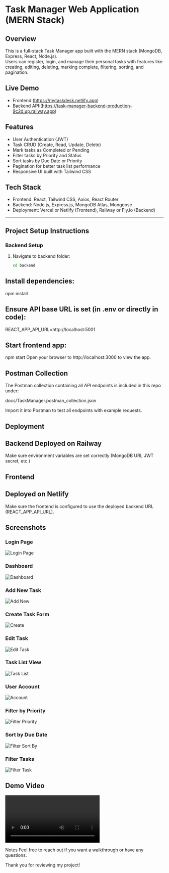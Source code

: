 
# Task Manager Web Application (MERN Stack)

## Overview
This is a full-stack Task Manager app built with the MERN stack (MongoDB, Express, React, Node.js).  
Users can register, login, and manage their personal tasks with features like creating, editing, deleting, marking complete, filtering, sorting, and pagination.

## Live Demo
- Frontend:(https://mytaskdesk.netlify.app)  
- Backend API:(https://task-manager-backend-production-9c2d.up.railway.app)

## Features
- User Authentication (JWT)
- Task CRUD (Create, Read, Update, Delete)
- Mark tasks as Completed or Pending
- Filter tasks by Priority and Status
- Sort tasks by Due Date or Priority
- Pagination for better task list performance
- Responsive UI built with Tailwind CSS

## Tech Stack
- Frontend: React, Tailwind CSS, Axios, React Router
- Backend: Node.js, Express.js, MongoDB Atlas, Mongoose
- Deployment: Vercel or Netlify (Frontend), Railway or Fly.io (Backend)

---

## Project Setup Instructions

### Backend Setup
1. Navigate to backend folder:
   ```bash
   cd backend
## Install dependencies:
npm install

## Ensure API base URL is set (in .env or directly in code):


REACT_APP_API_URL=http://localhost:5001

## Start frontend app:

npm start
Open your browser to http://localhost:3000 to view the app.



## Postman Collection
The Postman collection containing all API endpoints is included in this repo under:

docs/TaskManager.postman_collection.json

Import it into Postman to test all endpoints with example requests.

## Deployment
## Backend Deployed on Railway
Make sure environment variables are set correctly (MongoDB URI, JWT secret, etc.)

## Frontend
## Deployed on Netlify
Make sure the frontend is configured to use the deployed backend URL (REACT_APP_API_URL).
##  Screenshots

### Login Page
![Login Page](./screenshots/login-page.png)

### Dashboard
![Dashboard](./screenshots/dashboard.png)

### Add New Task
![Add New](./screenshots/add-new.png)

### Create Task Form
![Create](./screenshots/create.png)

### Edit Task
![Edit Task](./screenshots/edit-task.png)

### Task List View
![Task List](./screenshots/task.png)

### User Account
![Account](./screenshots/account.png)

### Filter by Priority
![Filter Priority](./screenshots/filter-priority.png)

### Sort by Due Date
![Filter Sort By](./screenshots/filter-shortby.png)

### Filter Tasks
![Filter Task](./screenshots/filter-task.png)

##  Demo Video
![Download Demo Video](./demovideo/video2679587306.mp4)


Notes
Feel free to reach out if you want a walkthrough or have any questions.

Thank you for reviewing my project!

